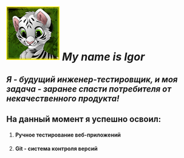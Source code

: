 # ![Фото Igor](img/Tiger.png)  _**My name is Igor**_
## _Я - будущий инженер-тестировщик, и моя задача - заранее спасти потребителя от некачественного продукта!_
## На данный момент я успешно освоил:
1. #### Ручное тестирование веб-приложений
2. #### Git - система контроля версий
